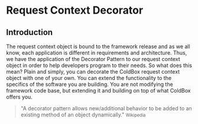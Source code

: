 # Request Context Decorator


## Introduction

The request context object is bound to the framework release and as we all know, each application is different in requirements and architecture. Thus, we have the application of the Decorator Pattern to our request context object in order to help developers program to their needs. So what does this mean? Plain and simply, you can decorate the ColdBox request context object with one of your own. You can extend the functionality to the specifics of the software you are building. You are not modifying the framework code base, but extending it and building on top of what ColdBox offers you.

> "A decorator pattern allows new/additional behavior to be added to an existing method of an object dynamically." <small>Wikipedia </small>

